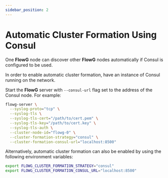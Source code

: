 ```yaml
---
sidebar_position: 2
---
```


# Automatic Cluster Formation Using Consul

One **FlowG** node can discover other **FlowG** nodes automatically if Consul is configured to be used.

In order to enable automatic cluster formation, have an instance of Consul running on the network.

Start the **FlowG** server with `--consul-url` flag set to the address of the Consul node. For example:

```bash
flowg-server \
  --syslog-proto="tcp" \
  --syslog-tls \
  --syslog-tls-cert="/path/to/cert.pem" \
  --syslog-tls-key="/path/to/cert.key" \
  --syslog-tls-auth \
  --cluster-node-id="flowg-0" \
  --cluster-formation-strategy="consul" \
  --cluster-formation-consul-url="localhost:8500"
```

Alternatively, automatic cluster formation can also be enabled by using the
following environment variables:

```bash
export FLOWG_CLUSTER_FORMATION_STRATEGY="consul"
export FLOWG_CLUSTER_FORMATION_CONSUL_URL="localhost:8500"
```
